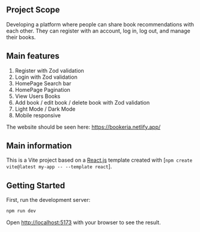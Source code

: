 ## Project Scope
Developing a platform where people can share book recommendations with each other. 
They can register with an account, log in, log out, and manage their books.

## Main features

1. Register with Zod validation
2. Login with Zod validation
3. HomePage Search bar
4. HomePage Pagination
5. View Users Books
6. Add book / edit book / delete book with Zod validation
7. Light Mode / Dark Mode
8. Mobile responsive

The website should be seen here:
https://bookeria.netlify.app/

## Main information
This is a Vite project based on a [React.js](https://reactjs.org/) template created with [`npm create vite@latest my-app -- --template react`].

## Getting Started

First, run the development server:

```bash
npm run dev
```

Open [http://localhost:5173](http://localhost:5173) with your browser to see the result.
